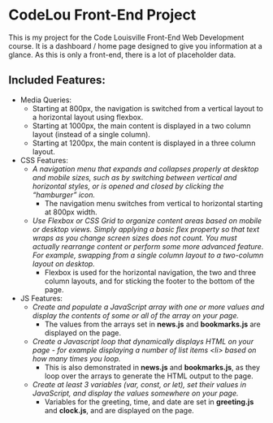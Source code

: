 # CodeLou Front-End Project

This is my project for the Code Louisville Front-End Web Development course. It is a dashboard / home page designed to give you information at a glance. As this is only a front-end, there is a lot of placeholder data.

## Included Features:
* Media Queries:
    * Starting at 800px, the navigation is switched from a vertical layout to a horizontal layout using flexbox.
    * Starting at 1000px, the main content is displayed in a two column layout (instead of a single column).
    * Starting at 1200px, the main content is displayed in a three column layout.
* CSS Features:
    * *A navigation menu that expands and collapses properly at desktop and mobile sizes, such as by switching between vertical and horizontal styles, or is opened and closed by clicking the “hamburger” icon.*
        * The navigation menu switches from vertical to horizontal starting at 800px width.
    * *Use Flexbox or CSS Grid to organize content areas based on mobile or desktop views. Simply applying a basic flex property so that text wraps as you change screen sizes does not count. You must actually rearrange content or perform some more advanced feature. For example, swapping from a single column layout to a two-column layout on desktop.*
        * Flexbox is used for the horizontal navigation, the two and three column layouts, and for sticking the footer to the bottom of the page.
* JS Features:
    * *Create and populate a JavaScript array with one or more values and display the contents of some or all of the array on your page.*
        * The values from the arrays set in **news.js** and **bookmarks.js** are displayed on the page.
    * *Create a Javascript loop that dynamically displays HTML on your page - for example displaying a number of list items \<li> based on how many times you loop.*
        * This is also demonstrated in **news.js** and **bookmarks.js**, as they loop over the arrays to generate the HTML output to the page.
    * *Create at least 3 variables (var, const, or let), set their values in JavaScript, and display the values somewhere on your page.*
        * Variables for the greeting, time, and date are set in **greeting.js** and **clock.js**, and are displayed on the page.
